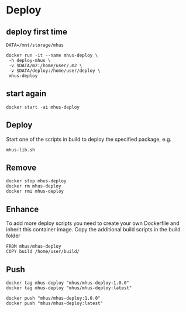 
# Deploy

## deploy first time
```
DATA=/mnt/storage/mhus

docker run -it --name mhus-deploy \
 -h deploy-mhus \
 -v $DATA/m2:/home/user/.m2 \
 -v $DATA/deploy:/home/user/deploy \
 mhus-deploy
```

## start again
```
docker start -ai mhus-deploy
```

## Deploy

Start one of the scripts in build to deploy the specified package, e.g.

```
mhus-lib.sh
```

## Remove
```
docker stop mhus-deploy
docker rm mhus-deploy
docker rmi mhus-deploy
```

## Enhance

To add more deploy scripts you need to create your own Dockerfile and inherit this container image. Copy the additional build scripts in the build folder

```
FROM mhus/mhus-deploy
COPY build /home/user/build/
```

## Push
```
docker tag mhus-deploy "mhus/mhus-deploy:1.0.0"
docker tag mhus-deploy "mhus/mhus-deploy:latest"

docker push "mhus/mhus-deploy:1.0.0"
docker push "mhus/mhus-deploy:latest"
```
